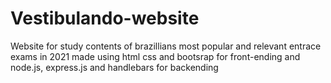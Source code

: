 # Vestibulando-website

Website for study contents of brazillians most popular and relevant entrace exams in 2021
made using html css and bootsrap for front-ending
and node.js, express.js and handlebars for backending
